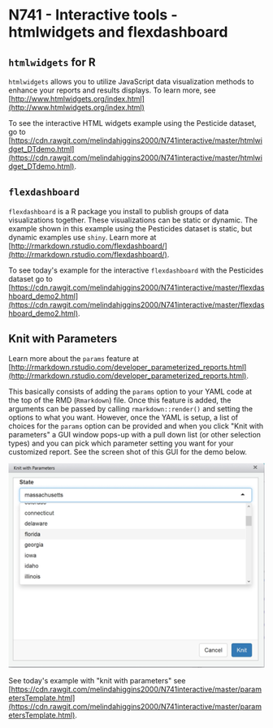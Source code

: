 # N741 - Interactive tools - htmlwidgets and flexdashboard

## `htmlwidgets` for R

`htmlwidgets` allows you to utilize JavaScript data visualization methods to enhance your reports and results displays. To learn more, see [http://www.htmlwidgets.org/index.html](http://www.htmlwidgets.org/index.html)

To see the interactive HTML widgets example using the Pesticide dataset, go to [https://cdn.rawgit.com/melindahiggins2000/N741interactive/master/htmlwidget_DTdemo.html](https://cdn.rawgit.com/melindahiggins2000/N741interactive/master/htmlwidget_DTdemo.html).

## `flexdashboard`

`flexdashboard` is a R package you install to publish groups of data visualizations together. These visualizations can be static or dynamic. The example shown in this example using the Pesticides dataset is static, but dynamic examples use `shiny`. Learn more at [http://rmarkdown.rstudio.com/flexdashboard/](http://rmarkdown.rstudio.com/flexdashboard/).

To see today's example for the interactive `flexdashboard` with the Pesticides dataset go to [https://cdn.rawgit.com/melindahiggins2000/N741interactive/master/flexdashboard_demo2.html](https://cdn.rawgit.com/melindahiggins2000/N741interactive/master/flexdashboard_demo2.html).

## Knit with Parameters

Learn more about the `params` feature at [http://rmarkdown.rstudio.com/developer_parameterized_reports.html](http://rmarkdown.rstudio.com/developer_parameterized_reports.html).

This basically consists of adding the `params` option to your YAML code at the top of the RMD (`Rmarkdown`) file. Once this feature is added, the arguments can be passed by calling `rmarkdown::render()` and setting the options to what you want. However, once the YAML is setup, a list of choices for the `params` option can be provided and when you click "Knit with parameters" a GUI window pops-up with a pull down list (or other selection types) and you can pick which parameter setting you want for your customized report. See the screen shot of this GUI for the demo below.

![Knit with Parameters GUI](knitWparams.jpg)

See today's example with "knit with parameters" see [https://cdn.rawgit.com/melindahiggins2000/N741interactive/master/parametersTemplate.html](https://cdn.rawgit.com/melindahiggins2000/N741interactive/master/parametersTemplate.html).